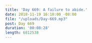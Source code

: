 ```yaml
---
title: 'Day 669: A failure to abide.'
date: 2018-11-19 16:10:00 -08:00
file: "/uploads/Day-669.mp3"
post: Day 669
duration: '00:08:28'
length: 6812538
---
```


